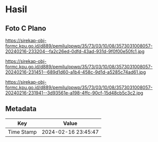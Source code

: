# Hasil

## Foto C Plano

https://sirekap-obj-formc.kpu.go.id/d889/pemilu/ppwp/35/73/03/10/08/3573031008057-20240216-233204--fa2c26ed-0dfd-43ad-931d-9f0f00e50fc1.jpg

https://sirekap-obj-formc.kpu.go.id/d889/pemilu/ppwp/35/73/03/10/08/3573031008057-20240216-231451--689d1d60-a1b4-458c-9d1d-a5285c74ad61.jpg

https://sirekap-obj-formc.kpu.go.id/d889/pemilu/ppwp/35/73/03/10/08/3573031008057-20240216-231941--3d93561e-a198-4ffc-90cf-15d48cb5c3c2.jpg


## Metadata

| Key        | Value               |
| ---------- | ------------------- |
| Time Stamp | 2024-02-16 23:45:47 |



